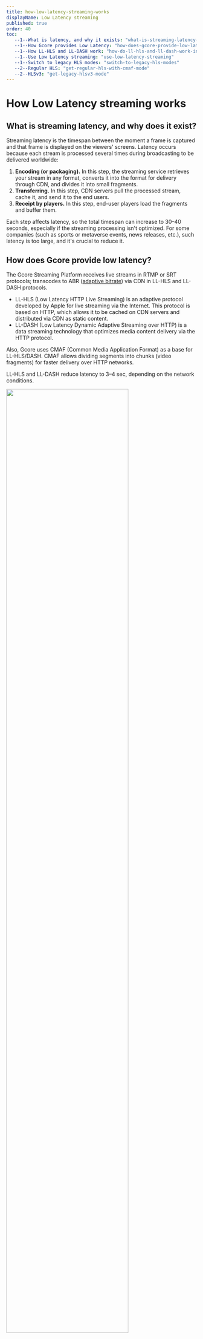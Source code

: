 ```yaml
---
title: how-low-latency-streaming-works
displayName: Low Latency streaming
published: true
order: 40
toc:
   --1--What is latency, and why it exists: "what-is-streaming-latency-and-why-does-it-exist"
   --1--How Gcore provides Low Latency: "how-does-gcore-provide-low-latency"
   --1--How LL-HLS and LL-DASH work: "how-do-ll-hls-and-ll-dash-work-in-comparison-to-the-standard-approach"
   --1--Use Low Latency streaming: "use-low-latency-streaming"
   --1--Switch to legacy HLS modes: "switch-to-legacy-hls-modes"
   --2--Regular HLS: "get-regular-hls-with-cmaf-mode"
   --2--HLSv3: "get-legacy-hlsv3-mode"
---
```

# How Low Latency streaming works

## What is streaming latency, and why does it exist?

Streaming latency is the timespan between the moment a frame is captured and that frame is displayed on the viewers' screens. Latency occurs because each stream is processed several times during broadcasting to be delivered worldwide:

1.  **Encoding (or packaging).** In this step, the streaming service retrieves your stream in any format, converts it into the format for delivery through CDN, and divides it into small fragments.
2.  **Transferring.** In this step, CDN servers pull the processed stream, cache it, and send it to the end users.
3.  **Receipt by players.** In this step, end-user players load the fragments and buffer them.

Each step affects latency, so the total timespan can increase to 30–40 seconds, especially if the streaming processing isn't optimized. For some companies (such as sports or metaverse events, news releases, etc.), such latency is too large, and it's crucial to reduce it.

## How does Gcore provide low latency?

The Gcore Streaming Platform receives live streams in RTMP or SRT protocols; transcodes to ABR (<a href="https://gcore.com/docs/streaming-platform/live-streams-and-videos-protocols-and-codecs/how-we-optimize-live-stream-and-video-performance-by-creating-different-bitrates" target="_blank">adaptive bitrate</a>) via CDN in LL-HLS and LL-DASH protocols.

- LL-HLS (Low Latency HTTP Live Streaming) is an adaptive protocol developed by Apple for live streaming via the Internet. This protocol is based on HTTP, which allows it to be cached on CDN servers and distributed via CDN as static content. 
- LL-DASH (Low Latency Dynamic Adaptive Streaming over HTTP) is a data streaming technology that optimizes media content delivery via the HTTP protocol.

Also, Gcore uses CMAF (Common Media Application Format) as a base for LL-HLS/DASH. CMAF allows dividing segments into chunks (video fragments) for faster delivery over HTTP networks.

LL-HLS and LL-DASH reduce latency to 3–4 sec, depending on the network conditions.

<img src="https://assets.gcore.pro/docs/streaming-platform/live-streams-and-videos-protocols-and-codecs/how-low-latency-streaming-works/13544135637137.png" alt="" width="80%">

## How do LL-HLS and LL-DASH work in comparison to the standard approach?

The standard video delivery approach involves sending the entirely created segment to the CDN, and once the CDN receives the complete segment, it transmits it to the player. With this approach, video latency depends on segment length. For example, if a segment is 7 seconds long when requesting and processing the first segment, the player displays a frame that is already 7 seconds late compared to the actual time.

<img src="https://assets.gcore.pro/docs/streaming-platform/live-streams-and-videos-protocols-and-codecs/how-low-latency-streaming-works/13082039137553.png" alt="" width="80%">

The Low Latency approach uses the CMAF-CTE extension (Chunked Transfer-Encoding), which helps divide live stream segments into small, non-overlapping, and independent fragments (chunks) with a length of 0.5–2 seconds. The independence of the chunks allows the encoder not to wait for the end of the complete loading of the segment but to send it to the CDN and the player in ready-made small fragments.

This approach helps eliminate the segment duration factor affecting video latency in standard video delivery methods. Therefore, latency for 10-second and 2-second segments will be the same and minimal. The total latency between the CDN server and the viewers will be at most 4 seconds.

Compared to the standard approach, a 7-second segment will be divided into 2–3 seconds chunks. Thus, the total latency will be lower.

<img src="https://assets.gcore.pro/docs/streaming-platform/live-streams-and-videos-protocols-and-codecs/how-low-latency-streaming-works/13082040364817.png" alt="" width="80%">

## Use Low Latency streaming

We support <a href="https://www.gcore.com/news/low-latency-hls/" target="_blank">Low Latency streaming</a> by default. It means your live streams are automatically transcoded to LL-HLSv6 or LL-DASH protocol when you <a href="https://gcore.com/docs/streaming-platform/live-streaming/create-a-live-stream" target="_blank">create and configure a live stream</a>. Links for embedding the live stream to your own player contain the */cmaf/* part and look as follows:

- ```https://12345.gvideo.io/cmaf/12345_111/index.mpd``` (LL-DASH, which is supported by any device but does not work with iOS). 
- ```https://12345.gvideo.io/cmaf/12345_111/master.m3u8``` (LL HLSv6, which is supported by iOS (Safari browser) but doesn’t work with non-Apple devices).

where *12345* is the unique ID of your account and *111* is the unique live stream ID.

## Switch to legacy HLS modes

We also support legacy modes for full backward HLS compatibility across all devices and infrastructures. 

### Get Regular HLS with CMAF mode  

Add at the end of the link for embedding the query string as follows:  

```
https://12345.gvideo.io/cmaf/12345_111/master.m3u8?HLS_version=cmaf
```
To return to using LL HLS, delete the query parameter in bold or replace it with the parameter: *?HLS_version=ll* (these actions are identical).

### Get legacy HLSv3 mode  

Contact the [support team](mailto:support@gcore.com) and ask to enable legacy HLSv3 mode for your account or add  *low_latency_enabled=false* parameter to the body of <a href="https://apidocs.gcore.com/streaming#tag/Streams/operation/patch_streams_id" target="_blank">the API request</a>.

The changeover to the legacy format will be displayed in the URL:

```
https://12345.gvideo.io/streams/12345_111/playlist.m3u8
```